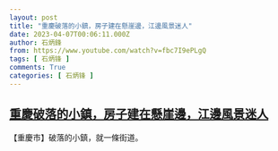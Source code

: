 ```yaml
---
layout: post
title: "重慶破落的小鎮，房子建在懸崖邊，江邊風景迷人"
date: 2023-04-07T00:06:11.000Z
author: 石炳鋒
from: https://www.youtube.com/watch?v=fbc7I9ePLgQ
tags: [ 石炳锋 ]
comments: True
categories: [ 石炳锋 ]
---
```

<!--1680825971000-->
[重慶破落的小鎮，房子建在懸崖邊，江邊風景迷人](https://www.youtube.com/watch?v=fbc7I9ePLgQ)
------

<div>
【重慶市】破落的小鎮，就一條街道。
</div>
